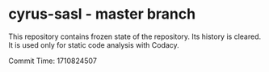 # cyrus-sasl - master branch

This repository contains frozen state of the repository.
Its history is cleared. It is used only for static code
analysis with Codacy.

Commit Time: 1710824507